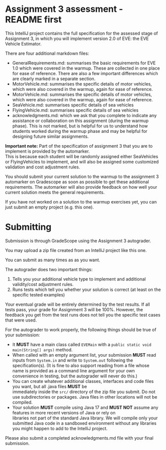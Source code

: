 # Assignment 3 assessment - README first

This IntelliJ project contains the full specification for the assessed stage of Assignment 3, in which you will implement 
version 2.0 of EVE: the EVE Vehicle Estimator.

There are four additional markdown files:
* GeneralRequirements.md: summarises the basic requirements for EVE 1.0 which were covered in the warmup.  These are
  collected in one place for ease of reference.  There are also a few important differences which are clearly marked in 
  a separate section.
* MotorVehicle.md: summarises the specific details of motor vehicles, which were also covered in the warmup, again for
  ease of reference.
* MotorVehicle.md: summarises the specific details of motor vehicles, which were also covered in the warmup, again for
  ease of reference.
* SeaVehicle.md: summarises specific details of sea vehicles
* FlyingVehicle.md: summarises specific details of sea vehicles
* acknowledgments.md: which we ask that you complete to indicate any assistance or collaboration on this assignment (during 
  the warmup phase).  This is not marked, but is helpful for us to understand how students worked during the warmup 
  phase and may be helpful for designing future similar assignments. 

**Important note:** Part of the specification of assignment 3 that you are to implement is provided by the automarker.  
This is because each student will be randomly assigned either SeaVehicles or FlyingVehicles to implement, and will also 
be assigned some customized validation and cost adjustment rules.

You should submit your current solution to the warmup to the assignment 3 automarker on Gradescope as soon as possible
to get these additional requirements.  The automarker will also provide feedback on how well your current solution meets
the general requirements.

If you have not worked on a solution to the warmup exercises yet, you can just submit an empty project (e.g. this one).


# Submitting

Submission is through GradeScope using the Assignment 3 autograder.

You may upload a zip file created from an IntelliJ project like this one.

You can submit as many times as as you want.  

The autograder does two important things:

1. Tells you your additional vehicle type to implement and additional validity/cost adjustment rules.
2. Runs tests which tell you whether your solution is correct (at least on the specific tested examples)

Your eventual grade will be entirely determined by the test results.  If all tests pass, your grade for Assignment 3 
will be 100%.  However, the feedback you get from the test runs does not tell you the specific test cases that were 
used.  

For the autograder to work properly, the following things should be true of your submission:

* It **MUST** have a main class called `EVEMain` with a `public static void main(String[] args)` method. 
* When called with an empty argument list, your submission **MUST** read inputs from `System.in` and write to `System.out` 
  following the specification(s). 
  (It is fine to also support reading from a file whose name is provided as a command line argument for your own convenience
  in testing, but the autograder will never do this.)
* You can create whatever additional classes, interfaces and code files you want, but all .java files **MUST** be   
  immediately inside the `src/` directory of the zip file you submit.  Do not use subdirectories or packages.  Java 
  files in other locations will not be compiled. 
* Your solution **MUST**  compile using Java 17 and **MUST NOT** assume any features in more recent versions of Java or rely on   
  libraries not part of the standard Java library.  We will compile only your submitted Java code in a sandboxed 
  environment without any libraries you might happen to add to the IntelliJ project.  

Please also submit a completed acknowledgments.md file with your final submission.